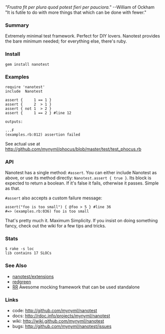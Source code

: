 *"Frustra fit per plura quod potest fieri per pauciora."* --William of Ockham  
"It is futile to do with more things that which can be done with fewer."

### Summary

Extremely minimal test framework. Perfect for DIY lovers. Nanotest provides
the bare minimum needed; for everything else, there's ruby.

### Install

    gem install nanotest

### Examples

    require 'nanotest'
    include  Nanotest

    assert {     1 == 1 }
    assert {     2  > 1 }
    assert { not 1  > 2 }
    assert {     1 == 2 } #line 12

    outputs:

    ...F
    (examples.rb:012) assertion failed

See actual use at <http://github.com/mynyml/phocus/blob/master/test/test_phocus.rb>

### API

Nanotest has a single method: `#assert`. You can either include Nanotest as
above, or use its method directly: `Nanotest.assert { true }`. Its block is
expected to return a boolean. If it's false it fails, otherwise it passes.
Simple as that.

`#assert` also accepts a custom failure message:

    assert("foo is too small") { @foo > 5 } #line 36
    #=> (examples.rb:036) foo is too small

That's pretty much it. Maximum Simplicity. If you insist on doing something
fancy, check out the wiki for a few tips and tricks.

### Stats

    $ rake -s loc
    lib contains 17 SLOCs

### See Also

* [nanotest/extensions][1]
* [redgreen][2]
* [RR][3]                   Awesome mocking framework that can be used standalone

### Links

* code: <http://github.com/mynyml/nanotest>
* docs: <http://rdoc.info/projects/mynyml/nanotest>
* wiki: <http://wiki.github.com/mynyml/nanotest>
* bugs: <http://github.com/mynyml/nanotest/issues>


[1]: http://github.com/mynyml/nanotest_extensions
[2]: http://github.com/mynyml/redgreen
[3]: http://github.com/btakita/rr
